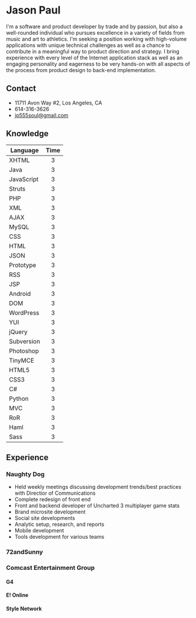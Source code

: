 # Jason Paul

I'm a software and product developer by trade and by passion, but also a
well-rounded individual who pursues excellence in a variety of fields from
music and art to athletics. I'm seeking a position working with high-volume
applications with unique technical challenges as well as a chance to contribute
in a meaningful way to product direction and strategy. I bring experience with
every level of the Internet application stack as well as an engaging
personality and eagerness to be very hands-on with all aspects of the process
from product design to back-end implementation.

## Contact

* 11711 Avon Way #2, Los Angeles, CA
* 614-316-3626
* [jp555soul@gmail.com](jp555soul@gmail.com "Email me!")

## Knowledge

| Language      | Time          |
| ------------- |:-------------:|
| XHTML      	| 3 			|
| Java      	| 3 			|
| JavaScript 	| 3 			|
| Struts 		| 3 			|
| PHP 			| 3 			|
| XML 			| 3 			|
| AJAX 			| 3 			|
| MySQL 		| 3 			|
| CSS 			| 3 			|
| HTML 			| 3 			|
| JSON 			| 3 			|
| Prototype 	| 3 			|
| RSS 			| 3 			|
| JSP 			| 3 			|
| Android 		| 3 			|
| DOM 			| 3 			|
| WordPress 	| 3 			|
| YUI 			| 3 			|
| jQuery 		| 3 			|
| Subversion 	| 3 			|
| Photoshop 	| 3 			|
| TinyMCE 		| 3 			|
| HTML5 		| 3 			|
| CSS3 			| 3 			|
| C# 			| 3 			|
| Python 		| 3 			|
| MVC 			| 3 			|
| RoR 			| 3 			|
| Haml 			| 3 			|
| Sass 			| 3 			|

## Experience 

### Naughty Dog

* Held weekly meetings discussing development trends/best practices with Directior of Communications
* Complete redesign of front end
* Front and backend developer of Uncharted 3 multiplayer game stats
* Brand microsite development
* Social site developments
* Analytic setup, research, and reports
* Mobile development
* Tools development for various teams


### 72andSunny

### Comcast Entertainment Group

#### G4
#### E! Online
#### Style Network


